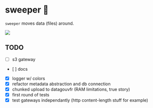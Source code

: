 # sweeper 🧹

`sweeper` moves data (files) around.

![](https://media.giphy.com/media/kEWvxeoP9b1HShmFes/giphy.gif)

## TODO

- [ ] s3 gateway
- [ ] docs
- [x] logger w/ colors
- [x] refactor metadata abstraction and db connection
- [x] chunked upload to datagouvfr (RAM limitations, true story)
- [x] first round of tests
- [x] test gateways independantly (http content-length stuff for example)
